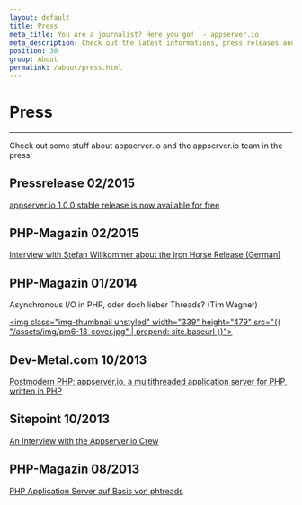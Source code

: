 ```yaml
---
layout: default
title: Press
meta_title: You are a journalist? Here you go!  - appserver.io
meta_description: Check out the latest informations, press releases and background informations about appserver.io and the team behind the software.
position: 30
group: About
permalink: /about/press.html
---
```


# Press
***

Check out some stuff about appserver.io and the appserver.io team in the press!

## Pressrelease 02/2015
[appserver.io 1.0.0 stable release is now available for free](<{{ "/press/2015/02/23/pressrelease-stable-release-of-appserver-io.html" | prepend: site.baseurl }}>)

## PHP-Magazin 02/2015
[Interview with Stefan Willkommer about the Iron Horse Release (German)](http://phpmagazin.de/artikel/appserver-io-1-0-iron-horse-178914)

## PHP-Magazin 01/2014
Asynchronous I/O in PHP, oder doch lieber Threads? (Tim Wagner)

<a href="https://phpmagazin.de/PHP-Magazin/PHP-Magazin-62013-167091"><img class="img-thumbnail unstyled" width="339" height="479" src="{{ "/assets/img/pm6-13-cover.jpg" | prepend: site.baseurl }}"></a>

## Dev-Metal.com 10/2013
[Postmodern PHP: appserver.io, a multithreaded application server for PHP, written in PHP](http://www.dev-metal.com/postmodern-php-appserver-io-multithreaded-application-server-php-written-php/)

## Sitepoint 10/2013
[An Interview with the Appserver.io Crew](http://www.sitepoint.com/interview-appserver-io-crew/)

## PHP-Magazin 08/2013
[PHP Application Server auf Basis von phtreads](http://phpmagazin.de/news/PHP-Application-Server-auf-Basis-von-phtreads-166667)